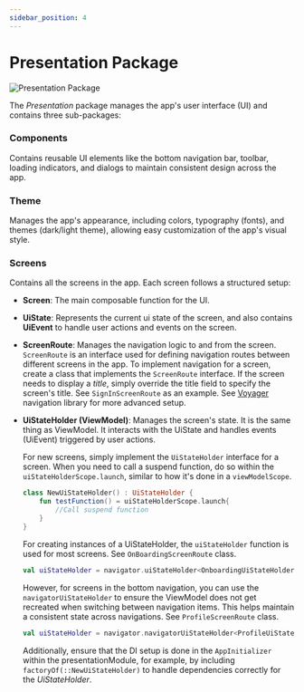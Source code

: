 ```yaml
---
sidebar_position: 4
---
```


# Presentation Package

![Presentation Package](/img/architecture_presentation.png)  


The *Presentation* package manages the app's user interface (UI) and contains three sub-packages: 

### Components
Contains reusable UI elements like the bottom navigation bar, toolbar, loading indicators, and dialogs to maintain consistent design across the app.

### Theme
Manages the app's appearance, including colors, typography (fonts), and themes (dark/light theme), allowing easy customization of the app's visual style.

### Screens
Contains all the screens in the app. Each screen follows a structured setup:
- **Screen**: The main composable function for the UI.
- **UiState**: Represents the current ui state of the screen, and also contains **UiEvent** to handle user actions and events on the screen.
- **ScreenRoute**: Manages the navigation logic to and from the screen. `ScreenRoute` is an interface used for defining navigation routes between different screens in the app. To implement navigation for a screen, create a class that implements the `ScreenRoute` interface. If the screen needs to display a *title*, simply override the title field to specify the screen's title. See `SignInScreenRoute` as an example. See [Voyager](https://voyager.adriel.cafe/) navigation library for more advanced setup.

- **UiStateHolder (ViewModel)**: Manages the screen's state. It is the same thing as ViewModel. It interacts with the UiState and handles events (UiEvent) triggered by user actions.

    For new screens, simply implement the `UiStateHolder` interface for a screen. When you need to call a suspend function, do so within the `uiStateHolderScope.launch`, similar to how it's done in a `viewModelScope`.

    ```kotlin
    class NewUiStateHolder() : UiStateHolder {
        fun testFunction() = uiStateHolderScope.launch{
            //Call suspend function
        }
    }

    ```

    For creating instances of a UiStateHolder, the `uiStateHolder` function is used for most screens. See `OnBoardingScreenRoute` class.

    ```kotlin
    val uiStateHolder = navigator.uiStateHolder<OnboardingUiStateHolder>()
    ```

    However, for screens in the bottom navigation, you can use the `navigatorUiStateHolder` to ensure the ViewModel does not get recreated when switching between navigation items. This helps maintain a consistent state across navigations. See `ProfileScreenRoute` class.

    ```kotlin
    val uiStateHolder = navigator.navigatorUiStateHolder<ProfileUiStateHolder>()
    ```

    Additionally, ensure that the DI setup is done in the `AppInitializer` within the presentationModule, for example, by including `factoryOf(::NewUiStateHolder)` to handle dependencies correctly for the *UiStateHolder*.

